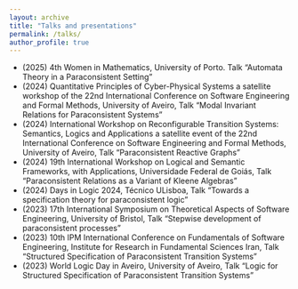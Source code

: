 ```yaml
---
layout: archive
title: "Talks and presentations"
permalink: /talks/
author_profile: true
---
```



- (2025) 4th Women in Mathematics, University of Porto. Talk “Automata Theory in a Paraconsistent Setting”
- (2024) Quantitative Principles of Cyber-Physical Systems a satellite workshop of the 22nd International Conference on Software Engineering and Formal Methods, University of Aveiro, Talk “Modal Invariant Relations for Paraconsistent Systems”
- (2024) International Workshop on Reconfigurable Transition Systems: Semantics, Logics and Applications a satellite event of the 22nd International Conference on Software Engineering and Formal Methods, University of Aveiro, Talk “Paraconsistent Reactive Graphs”
- (2024) 19th International Workshop on Logical and Semantic Frameworks, with Applications, Universidade Federal de Goiás, Talk “Paraconsistent Relations as a Variant of Kleene Algebras”
- (2024) Days in Logic 2024, Técnico ULisboa, Talk “Towards a specification theory for paraconsistent logic”
- (2023) 17th International Symposium on Theoretical Aspects of Software Engineering, University of Bristol, Talk “Stepwise development of paraconsistent processes”
- (2023) 10th IPM International Conference on Fundamentals of Software Engineering, Institute for Research in Fundamental Sciences Iran, Talk “Structured Specification of Paraconsistent Transition Systems”
- (2023) World Logic Day in Aveiro, University of Aveiro, Talk “Logic for Structured Specification of Paraconsistent Transition Systems”
